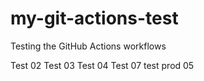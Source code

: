 # my-git-actions-test

Testing the GitHub Actions workflows

Test 02
Test 03
Test 04
Test 07
test prod 05
